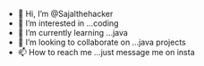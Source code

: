 - 👋 Hi, I’m @Sajalthehacker
- 👀 I’m interested in ...coding
- 🌱 I’m currently learning ...java
- 💞️ I’m looking to collaborate on ...java projects
- 📫 How to reach me ...just message me on insta

<!---
Sajalthehacker/Sajalthehacker is a ✨ special ✨ repository because its `README.md` (this file) appears on your GitHub profile.
You can click the Preview link to take a look at your changes.
--->
